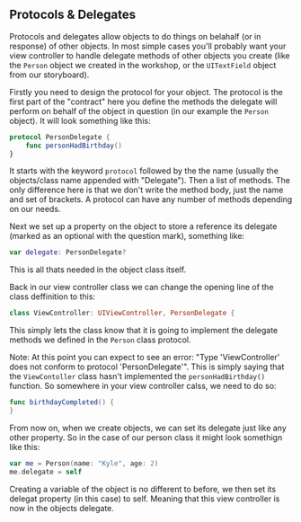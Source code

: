 ## Protocols & Delegates

Protocols and delegates allow objects to do things on belahalf (or in response) of other objects. In most simple cases you'll probably want your view controller to handle delegate methods of other objects you create (like the `Person` object we created in the workshop, or the `UITextField` object from our storyboard). 

Firstly you need to design the protocol for your object. The protocol is the first part of the "contract" here you define the methods the delegate will perform on behalf of the object in question (in our example the `Person` object). It will look something like this:

```swift
protocol PersonDelegate {
    func personHadBirthday()
}
```
It starts with the keyword `protocol` followed by the the name (usually the objects/class name appended with "Delegate"). Then a list of methods. The only difference here is that we don't write the method body, just the name and set of brackets. A protocol can have any number of methods depending on our needs. 

Next we set up a property on the object to store a reference its delegate (marked as an optional with the question mark), something like:

```swift
var delegate: PersonDelegate?
```
This is all thats needed in the object class itself.

Back in our view controller class we can change the opening line of the class deffinition to this:

```swift
class ViewController: UIViewController, PersonDelegate {
```
This simply lets the class know that it is going to implement the delegate methods we defined in the `Person` class protocol.

Note: At this point you can expect to see an error: "Type 'ViewController' does not conform to protocol 'PersonDelegate'". This is simply saying that the `ViewContoller` class hasn't implemented the `personHadBirthday()` function. So somewhere in your view controller calss, we need to do so:

```swift 
func birthdayCompleted() {
}
```
From now on, when we create objects, we can set its delegate just like any other property. So in the case of our person class it might look somethign like this:

```swift 
var me = Person(name: "Kyle", age: 2)
me.delegate = self
```
Creating a variable of the object is no different to before, we then set its delegat property (in this case) to self. Meaning that this view controller is now in the objects delegate. 











